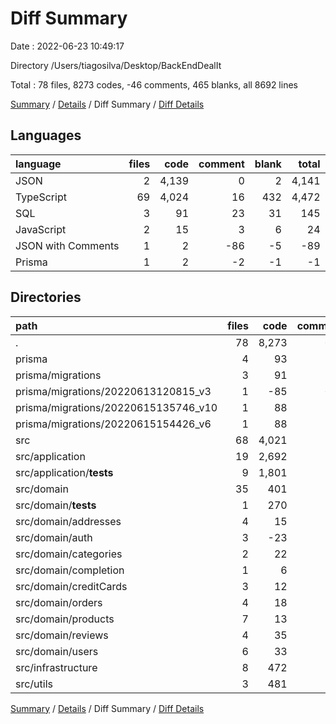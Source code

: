 # Diff Summary

Date : 2022-06-23 10:49:17

Directory /Users/tiagosilva/Desktop/BackEndDealIt

Total : 78 files,  8273 codes, -46 comments, 465 blanks, all 8692 lines

[Summary](results.md) / [Details](details.md) / Diff Summary / [Diff Details](diff-details.md)

## Languages
| language | files | code | comment | blank | total |
| :--- | ---: | ---: | ---: | ---: | ---: |
| JSON | 2 | 4,139 | 0 | 2 | 4,141 |
| TypeScript | 69 | 4,024 | 16 | 432 | 4,472 |
| SQL | 3 | 91 | 23 | 31 | 145 |
| JavaScript | 2 | 15 | 3 | 6 | 24 |
| JSON with Comments | 1 | 2 | -86 | -5 | -89 |
| Prisma | 1 | 2 | -2 | -1 | -1 |

## Directories
| path | files | code | comment | blank | total |
| :--- | ---: | ---: | ---: | ---: | ---: |
| . | 78 | 8,273 | -46 | 465 | 8,692 |
| prisma | 4 | 93 | 21 | 30 | 144 |
| prisma/migrations | 3 | 91 | 23 | 31 | 145 |
| prisma/migrations/20220613120815_v3 | 1 | -85 | -21 | -29 | -135 |
| prisma/migrations/20220615135746_v10 | 1 | 88 | 22 | 30 | 140 |
| prisma/migrations/20220615154426_v6 | 1 | 88 | 22 | 30 | 140 |
| src | 68 | 4,021 | 16 | 431 | 4,468 |
| src/application | 19 | 2,692 | 7 | 311 | 3,010 |
| src/application/__tests__ | 9 | 1,801 | 2 | 262 | 2,065 |
| src/domain | 35 | 401 | 0 | 70 | 471 |
| src/domain/__tests__ | 1 | 270 | 0 | 39 | 309 |
| src/domain/addresses | 4 | 15 | 0 | 9 | 24 |
| src/domain/auth | 3 | -23 | 0 | -6 | -29 |
| src/domain/categories | 2 | 22 | 0 | 0 | 22 |
| src/domain/completion | 1 | 6 | 0 | 2 | 8 |
| src/domain/creditCards | 3 | 12 | 0 | 6 | 18 |
| src/domain/orders | 4 | 18 | 0 | 8 | 26 |
| src/domain/products | 7 | 13 | 0 | 0 | 13 |
| src/domain/reviews | 4 | 35 | 0 | 8 | 43 |
| src/domain/users | 6 | 33 | 0 | 4 | 37 |
| src/infrastructure | 8 | 472 | 1 | 37 | 510 |
| src/utils | 3 | 481 | 0 | 22 | 503 |

[Summary](results.md) / [Details](details.md) / Diff Summary / [Diff Details](diff-details.md)